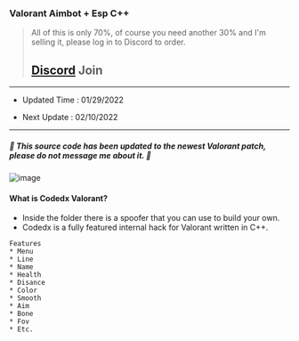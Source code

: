 ###  Valorant Aimbot + Esp C++ 
> All of this is only 70%, of course you need another 30% and I'm selling it, please log in to Discord to order.
> 
> ## [Discord](https://discord.gg/FeeWGNmhHx) Join

***

- Updated Time : 01/29/2022 

- Next Update : 02/10/2022

***


##### 🔺 This source code has been updated to the newest Valorant patch, please do not message me about it. 🔺

![image](https://user-images.githubusercontent.com/96410571/147380460-77ab6505-ad0c-4b65-88ba-816b91dd454f.png)


#### What is Codedx Valorant?

 - Inside the folder there is a spoofer that you can use to build your own. 
 - Codedx is a fully featured internal hack for Valorant written in C++.

```
Features
* Menu
* Line
* Name
* Health
* Disance
* Color
* Smooth
* Aim
* Bone
* Fov
* Etc.
```

